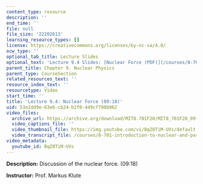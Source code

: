 ```yaml
---
content_type: resource
description: ''
end_time: ''
file: null
file_size: '22202613'
learning_resource_types: []
license: https://creativecommons.org/licenses/by-nc-sa/4.0/
ocw_type: ''
optional_tab_title: Lecture Slides
optional_text: 'Lecture 9.4 Slides: [Nuclear Force (PDF)](/courses/8-701-introduction-to-nuclear-and-particle-physics-fall-2020/resources/mit8_701f20_lec9-4)'
parent_title: Chapter 9. Nuclear Physics
parent_type: CourseSection
related_resources_text: ''
resource_index_text: ''
resourcetype: Video
start_time: ''
title: 'Lecture 9.4: Nuclear Force (09:18)'
uid: 53e2dd9e-63e6-cb24-b2f0-449cf798b962
video_files:
  archive_url: https://archive.org/download/MIT8.701F20/MIT8_701F20_09-04_force_300k.mp4
  video_captions_file: ''
  video_thumbnail_file: https://img.youtube.com/vi/BqZ8TiM-UVs/default.jpg
  video_transcript_file: /courses/8-701-introduction-to-nuclear-and-particle-physics-fall-2020/774bc6f35ed9e86ea95c501869a798c1_BqZ8TiM-UVs.pdf
video_metadata:
  youtube_id: BqZ8TiM-UVs
---
```


**Description:** Discussion of the nuclear force. (09:18)

**Instructor:** Prof. Markus Klute

